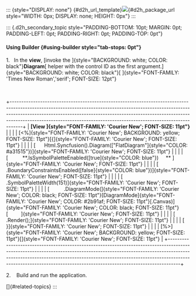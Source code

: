 ::: {style="DISPLAY: none"}
[](ms-xhelp:///?Id=d2h_url_template){#d2h_url_template}![](!package_url!){#d2h_package_url style="WIDTH: 0px; DISPLAY: none; HEIGHT: 0px"}
:::

::: {.d2h_secondary_topic style="PADDING-BOTTOM: 10pt; MARGIN: 0pt; PADDING-LEFT: 0pt; PADDING-RIGHT: 0pt; PADDING-TOP: 0pt"}
#### Using Builder {#using-builder style="tab-stops: 0pt"}

1.   In the **view**, [invoke the ]{style="BACKGROUND: white; COLOR: black"}**Diagram**[ helper with the control ID as the first argument.]{style="BACKGROUND: white; COLOR: black"}[ ]{style="FONT-FAMILY: 'Times New Roman','serif'; FONT-SIZE: 12pt"}

 

+-----------------------------------------------------------------------------------------------------------------------------------------------------------------------------------------------------------------------------------------------------------------------------------------------------------------------------+
| **[View ]{style="FONT-FAMILY: 'Courier New'; FONT-SIZE: 11pt"}**                                                                                                                                                                                                                                                            |
|                                                                                                                                                                                                                                                                                                                             |
| [\<%]{style="FONT-FAMILY: 'Courier New'; BACKGROUND: yellow; FONT-SIZE: 11pt"}[{]{style="FONT-FAMILY: 'Courier New'; FONT-SIZE: 11pt"}                                                                                                                                                                                      |
|                                                                                                                                                                                                                                                                                                                             |
| [      Html.Syncfusion().Diagram([\"FlatDiagram\"]{style="COLOR: #a31515"})]{style="FONT-FAMILY: 'Courier New'; FONT-SIZE: 11pt"}                                                                                                                                                                                           |
|                                                                                                                                                                                                                                                                                                                             |
| [          **.IsSymbolPaletteEnabled([true]{style="COLOR: blue"})     ** ]{style="FONT-FAMILY: 'Courier New'; FONT-SIZE: 11pt"}                                                                                                                                                                                             |
|                                                                                                                                                                                                                                                                                                                             |
| [          .BoundaryConstraintsEnabled([false]{style="COLOR: blue"})]{style="FONT-FAMILY: 'Courier New'; FONT-SIZE: 11pt"}                                                                                                                                                                                                  |
|                                                                                                                                                                                                                                                                                                                             |
| [          .SymbolPaletteWidth(151)]{style="FONT-FAMILY: 'Courier New'; FONT-SIZE: 11pt"}                                                                                                                                                                                                                                   |
|                                                                                                                                                                                                                                                                                                                             |
| [          .DiagramMode(]{style="FONT-FAMILY: 'Courier New'; COLOR: black; FONT-SIZE: 11pt"}[DiagramMode]{style="FONT-FAMILY: 'Courier New'; COLOR: #2b91af; FONT-SIZE: 11pt"}[.Canvas)]{style="FONT-FAMILY: 'Courier New'; COLOR: black; FONT-SIZE: 11pt"}[         ]{style="FONT-FAMILY: 'Courier New'; FONT-SIZE: 11pt"} |
|                                                                                                                                                                                                                                                                                                                             |
| [          .Render();]{style="FONT-FAMILY: 'Courier New'; FONT-SIZE: 11pt"}                                                                                                                                                                                                                                                 |
|                                                                                                                                                                                                                                                                                                                             |
| [  }]{style="FONT-FAMILY: 'Courier New'; FONT-SIZE: 11pt"}                                                                                                                                                                                                                                                                  |
|                                                                                                                                                                                                                                                                                                                             |
| [%\>]{style="FONT-FAMILY: 'Courier New'; BACKGROUND: yellow; FONT-SIZE: 11pt"}[]{style="FONT-FAMILY: 'Courier New'; FONT-SIZE: 11pt"}                                                                                                                                                                                       |
+-----------------------------------------------------------------------------------------------------------------------------------------------------------------------------------------------------------------------------------------------------------------------------------------------------------------------------+

2.    Build and run the application.

[]{#related-topics}
:::
